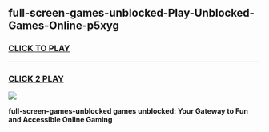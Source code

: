 
## full-screen-games-unblocked-Play-Unblocked-Games-Online-p5xyg
<h3>
<a href="https://premium76.site?title=full-screen-games-unblocked&ref=25A">CLICK TO PLAY</a></h3>
<hr>

<h3>
<a href="https://premium76.site?title=full-screen-games-unblocked&ref=25A">CLICK 2 PLAY</a>
  
</h3>

<a href="https://premium76.site?title=full-screen-games-unblocked&ref=25A"><img src="https://clearcache.store/games.png"></a>


**full-screen-games-unblocked games unblocked: Your Gateway to Fun and Accessible Online Gaming**
